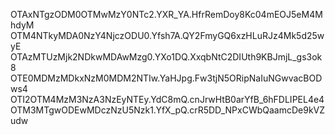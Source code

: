 OTAxNTgzODM0OTMwMzY0NTc2.YXR_YA.HfrRemDoy8Kc04mEOJ5eM4MhdyM
OTM4NTkyMDA0NzY4NjczODU0.Yfsh7A.QY2FmyGQ6xzHLuRJz4Mk5d25wyE
OTAzMTUzMjk2NDkwMDAwMzg0.YXo1DQ.XxqbNtC2DIUth9KBJmjL_gs3ok8
OTE0MDMzMDkxNzM0MDM2NTIw.YaHJpg.Fw3tjN5ORipNaIuNGwvacBODws4
OTI2OTM4MzM3NzA3NzEyNTEy.YdC8mQ.cnJrwHtB0arYfB_6hFDLIPEL4e4
OTM3MTgwODEwMDczNzU5Nzk1.YfX_pQ.crR5DD_NPxCWbQaamcDe9kVZudw
